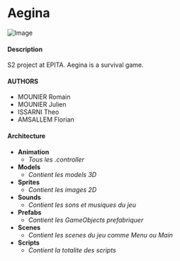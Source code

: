 # Aegina
![Image](http://img15.hostingpics.net/pics/696143Jaquette.jpg "")
#### Description

S2 project at EPITA.
Aegina is a survival game.

#### AUTHORS
- MOUNIER Romain
- MOUNIER Julien
- ISSARNI Theo
- AMSALLEM Florian

#### Architecture
* **Animation**
  * *Tous les .controller*
* **Models**
  * *Contient les models 3D*
* **Sprites**
  * *Contient les images 2D*
* **Sounds**
  * *Contient les sons et musiques du jeu*
* **Prefabs**
  * *Contient les GameObjects prefabriquer*
* **Scenes**
  * *Contient les scenes du jeu comme Menu ou Main*
* **Scripts**
  * *Contient la totalite des scripts*
